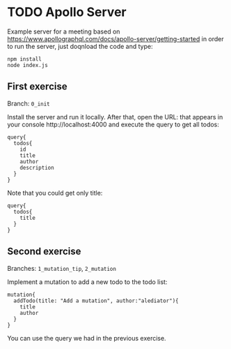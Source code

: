 # TODO Apollo Server

Example server for a meeting based on https://www.apollographql.com/docs/apollo-server/getting-started in order to run the server, just doqnload the code and type: 

```
npm install
node index.js
```

## First exercise

Branch: `0_init`

Install the server and run it locally. After that, open the URL: that appears in your console http://localhost:4000 and execute the query to get all todos:

```
query{
  todos{
    id
    title
    author
    description
  }
}
```

Note that you could get only title: 

```
query{
  todos{
    title
  }
}
```

## Second exercise

Branches: `1_mutation_tip`, `2_mutation`

Implement a mutation to add a new todo to the todo list:


```
mutation{
  addTodo(title: "Add a mutation", author:"alediator"){
    title
    author
  }
}
```

You can use the query we had in the previous exercise.
